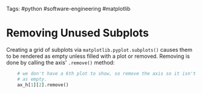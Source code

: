 Tags: #python #software-engineering #matplotlib 

# Removing Unused Subplots

Creating a grid of subplots via `matplotlib.pyplot.subplots()` causes them to be rendered as empty unless filled with a plot or removed.  Removing is done by calling the axis' `.remove()` method:
```python
    # we don't have a 6th plot to show, so remove the axis so it isn't rendered
    # as empty.
    ax_h[1][2].remove()
```